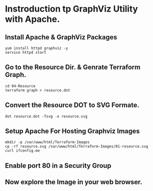 # Instroduction tp GraphViz Utility with Apache. 

## Install Apache & GraphViz Packages
```
yum install httpd graphviz -y 
service httpd start
```

## Go to the Resource Dir. & Genrate Terraform Graph. 
```
cd 04-Resource
terraform graph > resource.dot
```

## Convert the Resource DOT to SVG Formate.
```
dot resource.dot -Tsvg -o resource.svg
```

## Setup Apache For Hosting Graphviz Images 
```
mkdir -p /var/www/html/Terraform-Images
cp -rf resource.svg /var/www/html/Terraform-Images/01-resource.svg
curl ifconfig.me 
```
## Enable port 80 in a Security Group

## Now explore the Image in your web browser.

